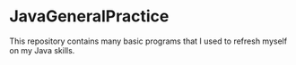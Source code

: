 # JavaGeneralPractice

This repository contains many basic programs that I used to refresh myself on my Java skills.
